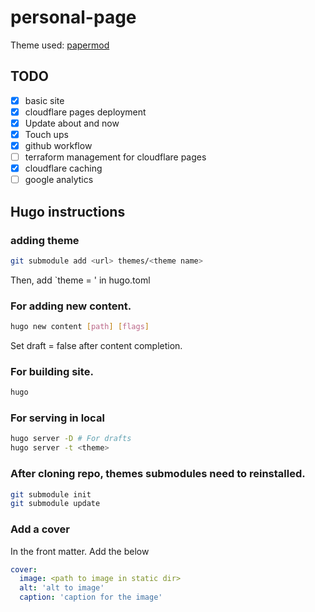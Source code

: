 # personal-page

Theme used: [papermod](https://github.com/adityatelange/hugo-PaperMod)

## TODO

- [x]  basic site
- [x]  cloudflare pages deployment
- [x]  Update about and now
- [x]  Touch ups
- [x]  github workflow
- [ ]  terraform management for cloudflare pages
- [x]  cloudflare caching
- [ ]  google analytics

## Hugo instructions

### adding theme

```bash
git submodule add <url> themes/<theme name>
```

Then, add `theme = <theme name>' in hugo.toml

### For adding new content.

```bash
hugo new content [path] [flags]
```

Set draft = false after content completion.

### For building site.

```bash
hugo
```

### For serving in local

```bash
hugo server -D # For drafts
hugo server -t <theme>
```

### After cloning repo, themes submodules need to reinstalled.

```bash
git submodule init
git submodule update
```

### Add a cover

In the front matter. Add the below

```yaml
cover:
  image: <path to image in static dir>
  alt: 'alt to image'
  caption: 'caption for the image'
```
